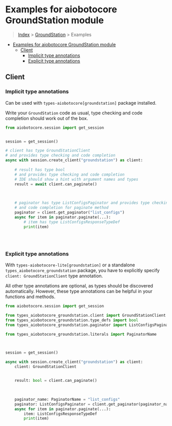 <a id="examples-for-aiobotocore-groundstation-module"></a>

# Examples for aiobotocore GroundStation module

> [Index](../README.md) > [GroundStation](./README.md) > Examples

- [Examples for aiobotocore GroundStation module](#examples-for-aiobotocore-groundstation-module)
  - [Client](#client)
    - [Implicit type annotations](#implicit-type-annotations)
    - [Explicit type annotations](#explicit-type-annotations)

<a id="client"></a>

## Client

<a id="implicit-type-annotations"></a>

### Implicit type annotations

Can be used with `types-aiobotocore[groundstation]` package installed.

Write your `GroundStation` code as usual, type checking and code completion
should work out of the box.

```python
from aiobotocore.session import get_session


session = get_session()

# client has type GroundStationClient
# and provides type checking and code completion
async with session.create_client("groundstation") as client:
    
    # result has type bool
    # and provides type checking and code completion
    # IDE should show a hint with argument names and types
    result = await client.can_paginate()
    

    
    # paginator has type ListConfigsPaginator and provides type checking
    # and code completion for paginate method
    paginator = client.get_paginator("list_configs")
    async for item in paginator.paginate(...):
        # item has type ListConfigsResponseTypeDef
        print(item)
    

    
```

<a id="explicit-type-annotations"></a>

### Explicit type annotations

With `types-aiobotocore-lite[groundstation]` or a standalone
`types_aiobotocore_groundstation` package, you have to explicitly specify
`client: GroundStationClient` type annotation.

All other type annotations are optional, as types should be discovered
automatically. However, these type annotations can be helpful in your functions
and methods.

```python
from aiobotocore.session import get_session

from types_aiobotocore_groundstation.client import GroundStationClient
from types_aiobotocore_groundstation.type_defs import bool
from types_aiobotocore_groundstation.paginator import ListConfigsPaginator

from types_aiobotocore_groundstation.literals import PaginatorName



session = get_session()

async with session.create_client("groundstation") as client:
    client: GroundStationClient

    
    result: bool = client.can_paginate()
    

    
    paginator_name: PaginatorName = "list_configs"
    paginator: ListConfigsPaginator = client.get_paginator(paginator_name)
    async for item in paginator.paginate(...):
        item: ListConfigsResponseTypeDef
        print(item)
    

    
```

